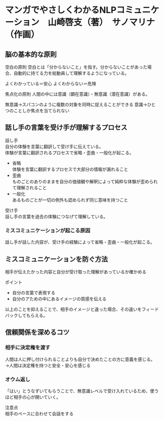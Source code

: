 # マンガでやさしくわかるNLPコミュニケーション　山崎啓支（著）　サノマリナ（作画）

## 脳の基本的な原則
空白の原則
空白とは「分からないこと」を指す。分からないことがあった場合、自動的に持てる力を総動員して理解するようになっている。

よくわかっている＝安心
よくわからない＝危険

焦点化の原則
人間の中には意識（顕在意識）・無意識（潜在意識）がある。

無意識→スパコンのように複数の対象を同時に捉えることができる
意識→ひとつのことしか焦点を当てられない

## 話し手の言葉を受け手が理解するプロセス
話し手  
自分の体験を言葉に翻訳して受け手に伝えている。  
体験が言葉に翻訳されるプロセスで省略・歪曲・一般化が起こる。

- 省略  
  体験を言葉に翻訳するプロセスで大部分の情報が漏れること
- 歪曲  
  ものごとのありのままを自分の価値観や解釈によって純粋な体験が歪められて理解されること
- 一般化  
  あるものごとが一切の例外も認められず同じ意味を持つこと

受け手  
話し手の言葉を過去の体験につなげて理解している。

### ミスコミュニケーションが起こる原因
話し手が話した内容が、受け手の経験によって省略・歪曲・一般化が起こる。  

## ミスコミュニケーションを防ぐ方法
相手が伝えたかった内容と自分が受け取った理解があっているか確かめる

ポイント
- 自分の言葉で表現する
- 自分のアための中にあるイメージの質感を伝える

以上のことを抑えることで、相手のイメージと違った場合、その違いをフィードバックしてもらえる。

## 信頼関係を深めるコツ
### 相手に決定権を渡す
人間は人に押し付けられることよりも自分で決めたことの方に意義を感じる。
→人間は決定権を持つと安全・安心を感じる

### オウム返し
「はい」とうなずいてもらうことで、無意識レベルで受け入れているため、使うほど相手の心が開いていく。

注意点  
相手のペースに合わせて会話をする